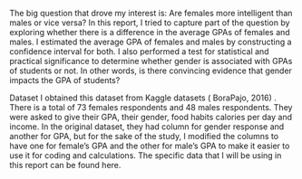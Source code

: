 The big question that drove my interest is: Are females more intelligent than males or vice versa?
In this report, I tried to capture part of the question by exploring whether there is a difference in the average GPAs of females and males. 
I estimated the average GPA of females and males by constructing a confidence interval for both.
I also performed a test for statistical and practical significance to determine whether gender is associated with GPAs of students or not.
In other words, is there convincing evidence that gender impacts the GPA of students?

<bold> Dataset </bold>
I obtained this dataset from Kaggle datasets ( BoraPajo, 2016) . There is a total of 73 females respondents and 48 males respondents. They were asked to give their GPA, their gender, food habits calories per day and income. In the original dataset, they had column for gender response and another for GPA, but for the sake of the study, I modified the columns to have one for female’s GPA and the other for male’s GPA to make it easier to use it for coding and calculations. The specific data that I will be using in this report can be found here.
